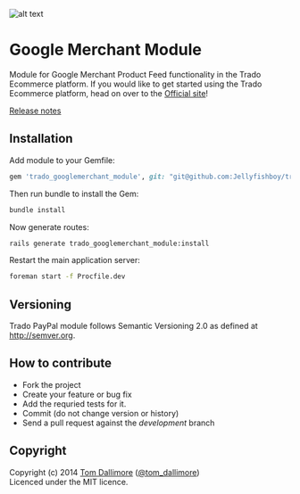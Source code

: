 ![alt text](http://cdn0.trado.io/trado-promo/assets/img/cropped.png "Trado")

# Google Merchant Module
Module for Google Merchant Product Feed functionality in the Trado Ecommerce platform. If you would like to get started using the Trado Ecommerce platform, head on over to the [Official site](http://www.trado.io/?utm_source=github&utm_medium=website&utm_campaign=trado)!

[Release notes](http://release.tomdallimore.com/projects/trado-googlemerchant)

## Installation

Add module to your Gemfile:

```ruby
gem 'trado_googlemerchant_module', git: "git@github.com:Jellyfishboy/trado-googlemerchant-module.git"
```

Then run bundle to install the Gem:

```sh
bundle install
```

Now generate routes:

```sh
rails generate trado_googlemerchant_module:install
```

Restart the main application server:

```sh
foreman start -f Procfile.dev
```

## Versioning

Trado PayPal module follows Semantic Versioning 2.0 as defined at
<http://semver.org>.

## How to contribute

* Fork the project
* Create your feature or bug fix
* Add the requried tests for it.
* Commit (do not change version or history)
* Send a pull request against the *development* branch

## Copyright
Copyright (c) 2014 [Tom Dallimore](http://www.tomdallimore.com/?utm_source=trado-paypal-module-github&utm_medium=website&utm_campaign=tomdallimore) ([@tom_dallimore](http://twitter.com/tom_dallimore))  
Licenced under the MIT licence.